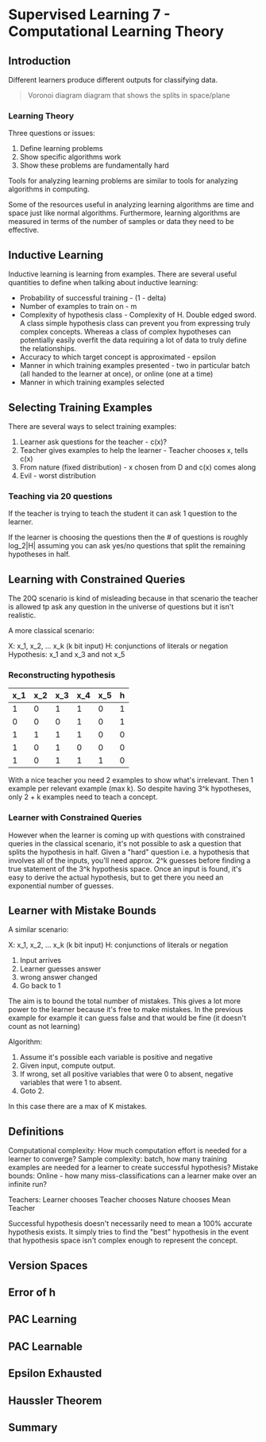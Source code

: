 # Supervised Learning 7 - Computational Learning Theory

## Introduction

Different learners produce different outputs for classifying data.

> Voronoi diagram diagram that shows the splits in space/plane

### Learning Theory

Three questions or issues:

1. Define learning problems
2. Show specific algorithms work
3. Show these problems are fundamentally hard

Tools for analyzing learning problems are similar to tools for analyzing algorithms in computing.

Some of the resources useful in analyzing learning algorithms are time and space just like normal algorithms. Furthermore, learning algorithms are measured in terms of the number of samples or data they need to be effective.

## Inductive Learning

Inductive learning is learning from examples. There are several useful quantities to define when talking about inductive learning:

- Probability of successful training - (1 - delta)
- Number of examples to train on - m
- Complexity of hypothesis class - Complexity of H. Double edged sword. A class simple hypothesis class can prevent you from expressing truly complex concepts. Whereas a class of complex hypotheses can potentially easily overfit the data requiring a lot of data to truly define the relationships.
- Accuracy to which target concept is approximated - epsilon
- Manner in which training examples presented - two in particular batch (all handed to the learner at once), or online (one at a time)
- Manner in which training examples selected

## Selecting Training Examples

There are several ways to select training examples:
1. Learner ask questions for the teacher - c(x)?
2. Teacher gives examples to help the learner - Teacher  chooses x, tells c(x)
3. From nature (fixed distribution) - x chosen from D and c(x) comes along
4. Evil - worst distribution

### Teaching via 20 questions

If the teacher is trying to teach the student it can ask 1 question to the learner.

If the learner is choosing the questions then the # of questions is roughly log_2|H| assuming you can ask yes/no questions that split the remaining hypotheses in half.

## Learning with Constrained Queries

The 20Q scenario is kind of misleading because in that scenario the teacher is allowed tp ask any question in the universe of questions but it isn't realistic.

A more classical scenario:

X: x_1, x_2, ... x_k (k bit input)
H: conjunctions of literals or negation
Hypothesis: x_1 and x_3 and not x_5

### Reconstructing hypothesis

| x_1 | x_2 | x_3 | x_4 | x_5 | h | 
|-----|-----|-----|-----|-----|---| 
| 1   | 0   | 1   | 1   | 0   | 1 | 
| 0   | 0   | 0   | 1   | 0   | 1 | 
| 1   | 1   | 1   | 1   | 0   | 0 | 
| 1   | 0   | 1   | 0   | 0   | 0 | 
| 1   | 0   | 1   | 1   | 1   | 0 | 

With a nice teacher you need 2 examples to show what's irrelevant. Then 1 example per relevant example (max k). So despite having 3^k hypotheses, only 2 + k examples need to teach a concept. 

### Learner with Constrained Queries

However when the learner is coming up with questions with constrained queries in the classical scenario, it's not possible to ask a question that splits the hypothesis in half. Given a "hard" question i.e. a hypothesis that involves all of the inputs, you'll need approx. 2^k guesses before finding a true statement of the 3^k hypothesis space. Once an input is found, it's easy to derive the actual hypothesis, but to get there you need an exponential number of guesses.

## Learner with Mistake Bounds

A similar scenario:

X: x_1, x_2, ... x_k (k bit input)
H: conjunctions of literals or negation

1. Input arrives
2. Learner guesses answer
3. wrong answer changed
4. Go back to 1

The aim is to bound the total number of mistakes. This gives a lot more power to the learner because it's free to make mistakes. In the previous example for example it can guess false and that would be fine (it doesn't count as not learning)

Algorithm:

1. Assume it's possible each variable is positive and negative
2. Given input, compute output.
3. If wrong, set all positive variables that were 0 to absent, negative variables that were 1 to absent.
4. Goto 2.

In this case there are a max of K mistakes.

## Definitions

Computational complexity: How much computation effort is needed for a learner to converge?
Sample complexity: batch, how many training examples are needed for a learner to create successful hypothesis?
Mistake bounds: Online - how many miss-classifications can a learner make over an infinite run?

Teachers:
Learner chooses
Teacher chooses
Nature chooses
Mean Teacher

Successful hypothesis doesn't necessarily need to mean a 100% accurate hypothesis exists. It simply tries to find the "best" hypothesis in the event that hypothesis space isn't complex enough to represent the concept.

## Version Spaces



## Error of h



## PAC Learning



## PAC Learnable



## Epsilon Exhausted



## Haussler Theorem



## Summary

